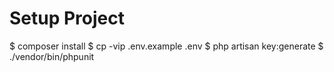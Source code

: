 # Setup Project

$ composer install
$ cp -vip .env.example .env
$ php artisan key:generate
$ ./vendor/bin/phpunit

